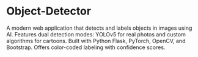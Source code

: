 # Object-Detector
A modern web application that detects and labels objects in images using AI. Features dual detection modes: YOLOv5 for real photos and custom algorithms for cartoons. Built with Python Flask, PyTorch, OpenCV, and Bootstrap. Offers color-coded labeling with confidence scores.
